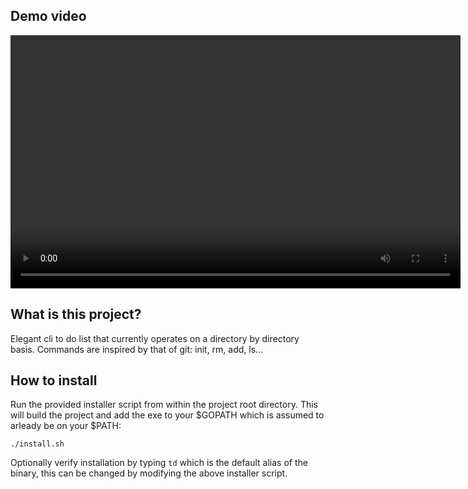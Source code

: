 ## Demo video
<center><video src="video/demo.mp4" width="720" height="405" controls></video></center>

## What is this project?
Elegant cli to do list that currently operates on a directory by directory basis. Commands are inspired by that of git: init, rm, add, ls...

## How to install
Run the provided installer script from within the project root directory. This will build the project and add the exe to your $GOPATH which is assumed to arleady be on your $PATH:

`./install.sh`

Optionally verify installation by typing `td` which is the default alias of the binary, this can be changed by modifying the above installer script.


